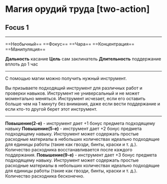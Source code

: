 # Магия орудий труда [two-action]
## Focus 1

---

==Необычный== ==Фокус== ==Чара== ==Концентрация== ==Манипуляция==

**Дальность** касание 
**Цель** сам заклинатель
**Длительность** поддержание вплоть до 1 час

---

С помощью магии можно получить нужный инструмент.

Вы призываете подходящий инструмент для различных работ и проверки навыков. Инструмент не универсальный и не может моментально меняться. Инструмент исчезает, если его оставить больше чем на 1 минуту без внимания, даже если вести поддержание и если кто-то другой берет этот инструмент. 

---

**Повышение(2-е)** - инструмент дает +1 бонус предмета подходящему навыку
**Повышение(5-е)** - инструмент дает +2 бонус предмета подходящему навыку. Инструмент может содержать простые расходные материалы в небольших количествах идеально подходящие для единицы работы (такие как гвозди, бинты, краски и т. д.). Количество расходника восстанавливается после каждого поддержания.
**Повышение(9-е)** - инструмент дает +3 бонус предмета подходящему навыку. Инструмент может содержать простые расходные материалы в небольших количествах идеально подходящие для единицы работы (такие как гвозди, бинты, краски и т. д.). Количество расходника бесконечно.